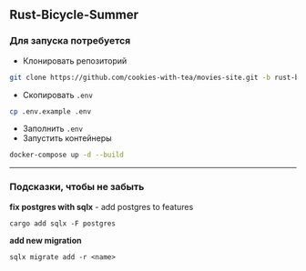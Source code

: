## Rust-Bicycle-Summer

### Для запуска потребуется
- Клонировать репозиторий

```bash
git clone https://github.com/cookies-with-tea/movies-site.git -b rust-backend
```
- Скопировать `.env` 
```bash
cp .env.example .env
```
- Заполнить `.env`
- Запустить контейнеры
```bash
docker-compose up -d --build
```

<hr />

### Подсказки, чтобы не забыть

**fix postgres with sqlx** - add postgres to features
```
cargo add sqlx -F postgres
```

**add new migration**
```
sqlx migrate add -r <name>
```
